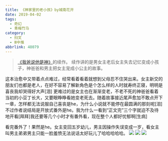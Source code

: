 ```yaml
---
title: 《神家里的老小孩》by城南花开
date: 2019-04-02
tags:
  - 奇幻
  - 青梅竹马
category:
  - 扫文
  - Ⅲ中推
abbrlink: 48079
---
```

<meta name="referrer" content="no-referrer" />

> [《我爸说他是神》](https://kimei.top/post/24414/)的续作。
续作讲的是男女主老后女主失去记忆变成小孩子，神爸爸和男主把女主宠成小公主的故事。

<!-- more -->

这本治愈中又带着点点难过，经常看着看着就想到父母忍不住哭出来。女主新交的朋友们也都是老人，在好不容易了解新角色是个怎么样的人时就寿终正寝，明明是喜丧我却哭得好大声[泪]
更难过的是女主也在渐渐变老，不老不死的神爸爸看着当初的小豆丁长大，又要眼睁睁看她变老死去。随着故事接近尾声愈加不敢点开下一章，怎样都无法说服自己喜丧是he，为什么小说就不能停在最圆满的那刻呢[泪]
不过作者说结局是开放式番外是he。我为什么一看到“正文完”三个字就迫不及待地开看[拜拜]我还要等几个小时才有番外看，现在整个人都好忧郁啊[生病]

看完番外了！果然是he。女主变回五岁幼儿，男主因操作失误变成一岁，看女主叫男主弟弟男主只能一脸羞愤无法说话太好玩儿了哈哈哈哈哈。
![](https://wx2.sinaimg.cn/mw690/0069kFhhgy1g1ntwfyu3rj30yi1pcqv5.jpg)
![](https://wx3.sinaimg.cn/mw690/0069kFhhgy1g1ntwcoww1j30yi1pcqv5.jpg)
![](https://wx4.sinaimg.cn/mw690/0069kFhhgy1g1ntwhs02pj30yi1pcnpd.jpg)
